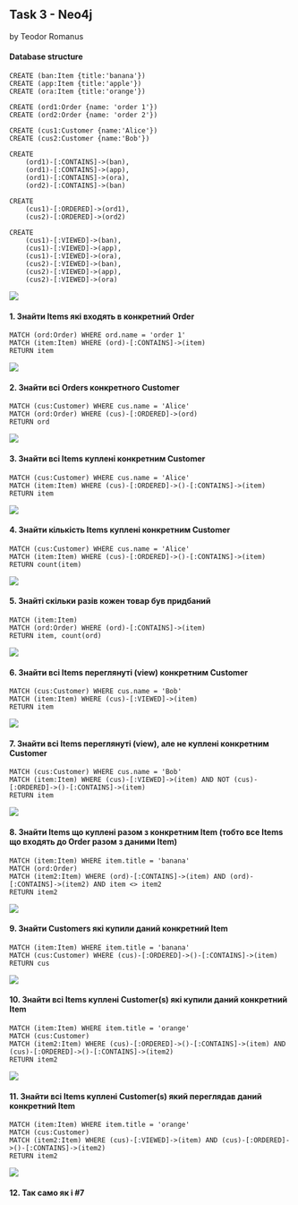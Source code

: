 ## Task 3 - Neo4j

by Teodor Romanus

#### Database structure

```
CREATE (ban:Item {title:'banana'})
CREATE (app:Item {title:'apple'})
CREATE (ora:Item {title:'orange'})

CREATE (ord1:Order {name: 'order 1'})
CREATE (ord2:Order {name: 'order 2'})

CREATE (cus1:Customer {name:'Alice'})
CREATE (cus2:Customer {name:'Bob'})

CREATE
    (ord1)-[:CONTAINS]->(ban),
    (ord1)-[:CONTAINS]->(app),
    (ord1)-[:CONTAINS]->(ora),
    (ord2)-[:CONTAINS]->(ban)

CREATE
    (cus1)-[:ORDERED]->(ord1),
    (cus2)-[:ORDERED]->(ord2)

CREATE 
    (cus1)-[:VIEWED]->(ban),
    (cus1)-[:VIEWED]->(app),
    (cus1)-[:VIEWED]->(ora),
    (cus2)-[:VIEWED]->(ban),
    (cus2)-[:VIEWED]->(app),
    (cus2)-[:VIEWED]->(ora)
```

![](images/0.png)

#### 1.	Знайти Items які входять в конкретний Order

```
MATCH (ord:Order) WHERE ord.name = 'order 1'
MATCH (item:Item) WHERE (ord)-[:CONTAINS]->(item) 
RETURN item
```

![](images/1.png)

#### 2. Знайти всі Orders конкретного Customer

```
MATCH (cus:Customer) WHERE cus.name = 'Alice'
MATCH (ord:Order) WHERE (cus)-[:ORDERED]->(ord)
RETURN ord
```

![](images/2.png)

#### 3. Знайти всі Items куплені конкретним Customer

```
MATCH (cus:Customer) WHERE cus.name = 'Alice'
MATCH (item:Item) WHERE (cus)-[:ORDERED]->()-[:CONTAINS]->(item)
RETURN item
```

![](images/3.png)

#### 4. Знайти кількість Items куплені конкретним Customer

```
MATCH (cus:Customer) WHERE cus.name = 'Alice'
MATCH (item:Item) WHERE (cus)-[:ORDERED]->()-[:CONTAINS]->(item)
RETURN count(item)
```

![](images/4.png)

#### 5. Знайті скільки разів кожен товар був придбаний

```
MATCH (item:Item) 
MATCH (ord:Order) WHERE (ord)-[:CONTAINS]->(item)
RETURN item, count(ord)
```

![](images/5.png)

#### 6. Знайти всі Items переглянуті (view) конкретним Customer

```
MATCH (cus:Customer) WHERE cus.name = 'Bob'
MATCH (item:Item) WHERE (cus)-[:VIEWED]->(item)
RETURN item
```

![](images/6.png)

#### 7. Знайти всі Items переглянуті (view), але не куплені конкретним Customer

```
MATCH (cus:Customer) WHERE cus.name = 'Bob'
MATCH (item:Item) WHERE (cus)-[:VIEWED]->(item) AND NOT (cus)-[:ORDERED]->()-[:CONTAINS]->(item)
RETURN item
```

![](images/7.png)

#### 8. Знайти Items що куплені разом з конкретним Item (тобто все Items що входять до Order разом з даними Item)

```
MATCH (item:Item) WHERE item.title = 'banana'
MATCH (ord:Order)
MATCH (item2:Item) WHERE (ord)-[:CONTAINS]->(item) AND (ord)-[:CONTAINS]->(item2) AND item <> item2
RETURN item2
```

![](images/8.png)

#### 9. Знайти Customers які купили даний конкретний Item

```
MATCH (item:Item) WHERE item.title = 'banana'
MATCH (cus:Customer) WHERE (cus)-[:ORDERED]->()-[:CONTAINS]->(item)
RETURN cus
```

![](images/9.png)

#### 10. Знайти всі Items куплені Customer(s) які купили даний конкретний Item

```
MATCH (item:Item) WHERE item.title = 'orange'
MATCH (cus:Customer)
MATCH (item2:Item) WHERE (cus)-[:ORDERED]->()-[:CONTAINS]->(item) AND (cus)-[:ORDERED]->()-[:CONTAINS]->(item2)
RETURN item2
```

![](images/10.png)

#### 11. Знайти всі Items куплені Customer(s) який переглядав даний конкретний Item

```
MATCH (item:Item) WHERE item.title = 'orange'
MATCH (cus:Customer)
MATCH (item2:Item) WHERE (cus)-[:VIEWED]->(item) AND (cus)-[:ORDERED]->()-[:CONTAINS]->(item2)
RETURN item2
```

![](images/11.png)

#### 12. Так само як і #7